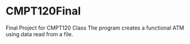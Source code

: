 # CMPT120Final
Final Project for CMPT120 Class
The program creates a functional ATM using data read from a file.

